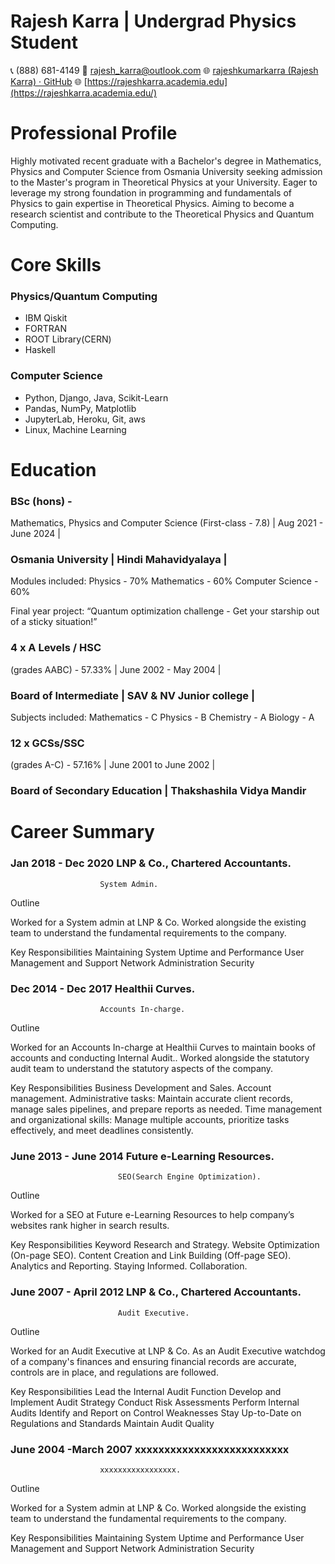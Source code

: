 # Rajesh Karra | Undergrad Physics Student
📞 (888) 681-4149 
📧 [rajesh_karra@outlook.com](rajesh_karra@outlook.com)
🌐 [rajeshkumarkarra (Rajesh Karra) · GitHub](https://github.com/rajeshkumarkarra)
🌐 [https://rajeshkarra.academia.edu](https://rajeshkarra.academia.edu/)


# Professional Profile

Highly motivated recent graduate with a Bachelor's degree in Mathematics, Physics and Computer Science from Osmania University seeking admission to the Master's program in Theoretical Physics at your University. Eager to leverage my strong foundation in programming and fundamentals of Physics  to gain expertise in Theoretical Physics. Aiming to become a research scientist and contribute to the Theoretical Physics and Quantum Computing.

# Core Skills

### Physics/Quantum Computing					
* IBM Qiskit							
* FORTRAN							 
* ROOT Library(CERN)						 
* Haskell
### Computer Science
* Python, Django, Java, Scikit-Learn
* Pandas, NumPy, Matplotlib
* JupyterLab, Heroku, Git, aws
* Linux, Machine Learning 								



# Education

### BSc (hons) - 
Mathematics, Physics and Computer Science (First-class - 7.8) 
| Aug 2021 - June 2024 |
### Osmania University | Hindi Mahavidyalaya |
Modules included:
Physics - 70%
Mathematics - 60%
Computer Science - 60%

Final year project: “Quantum optimization challenge - Get your starship out of a sticky situation!”

### 4 x A Levels / HSC  
(grades AABC) - 57.33% 
| June 2002 - May 2004 |
### Board of Intermediate | SAV & NV Junior college | 
Subjects included:
Mathematics - C
Physics - B
Chemistry - A
Biology - A

### 12 x GCSs/SSC 
(grades A-C) - 57.16% 
| June 2001 to June 2002 |
### Board of Secondary Education | Thakshashila Vidya Mandir

# Career Summary


### Jan 2018 - Dec 2020				LNP & Co., Chartered Accountants.
						System Admin.

Outline

Worked for a System admin at LNP & Co. Worked alongside the existing team to understand the fundamental requirements to the company.

Key Responsibilities
Maintaining System Uptime and Performance
User Management and Support
Network Administration
Security

### Dec 2014 - Dec 2017				Healthii Curves.
						Accounts In-charge.

Outline

Worked for an Accounts In-charge at Healthii Curves to maintain books of accounts and conducting Internal Audit.. Worked alongside the statutory audit team to understand the statutory aspects of  the company.

Key Responsibilities
Business Development and Sales.
Account management.
Administrative tasks: Maintain accurate client records, manage sales pipelines, and prepare reports as needed.
Time management and organizational skills: Manage multiple accounts, prioritize tasks effectively, and meet deadlines consistently.


### June  2013 - June 2014				Future e-Learning Resources.
							SEO(Search Engine Optimization).

Outline

Worked for a SEO at Future e-Learning Resources to help company’s websites rank higher in search results.  

Key Responsibilities
Keyword Research and Strategy.
Website Optimization (On-page SEO).
Content Creation and Link Building (Off-page SEO).
Analytics and Reporting.
Staying Informed.
Collaboration.



### June 2007 - April 2012				LNP & Co., Chartered Accountants.
							Audit Executive.

Outline

Worked for an Audit Executive at LNP & Co. As an Audit Executive watchdog of a company's finances and ensuring financial records are accurate, controls are in place, and regulations are followed.  


Key Responsibilities
Lead the Internal Audit Function
Develop and Implement Audit Strategy
Conduct Risk Assessments
Perform Internal Audits
Identify and Report on Control Weaknesses
Stay Up-to-Date on Regulations and Standards
Maintain Audit Quality


### June 2004 -March 2007			xxxxxxxxxxxxxxxxxxxxxxxxxx
						xxxxxxxxxxxxxxxxx.

Outline

Worked for a System admin at LNP & Co. Worked alongside the existing team to understand the fundamental requirements to the company.

Key Responsibilities
Maintaining System Uptime and Performance
User Management and Support
Network Administration
Security


